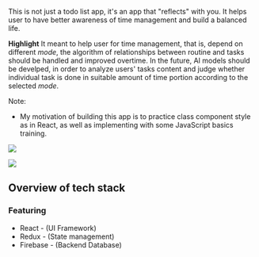 This is not just a todo list app, it's an app that "reflects" with you.
It helps user to have better awareness of time management and build a balanced life.

**Highlight**
It meant to help user for time management, that is, depend on different *mode*, the algorithm of relationships between routine and tasks should be handled and improved overtime.
In the future, AI models should be develped, in order to analyze users' tasks content and judge whether individual task is done in suitable amount of time portion according to the selected *mode*.

Note: 
* My motivation of building this app is to practice class component style as in React, as well as implementing with some JavaScript basics training. 

![](https://media3.giphy.com/media/FIgJFfWmBEWUZ8iPtQ/giphy.webp)

![](https://media2.giphy.com/media/TGYOMeVaQAV1GOdAk8/giphy.webp)

## Overview of tech stack

### Featuring
* React - (UI Framework)
* Redux - (State management)
* Firebase - (Backend Database)

